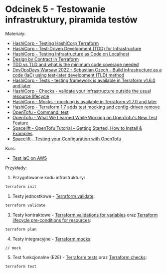 # Odcinek 5 - Testowanie infrastruktury, piramida testów

Materiały:
  * [HashiCorp - Testing HashiCorp Terraform](https://www.hashicorp.com/blog/testing-hashicorp-terraform)
  * [HashiCorp - Test-Driven Development (TDD) for Infrastructure](https://www.hashicorp.com/resources/test-driven-development-tdd-for-infrastructure)
  * [HashiCorp - Testing Infrastructure as Code on Localhost](https://www.hashicorp.com/resources/testing-infrastructure-as-code-on-localhost)
  * [Design by Contract in Terraform](https://betterprogramming.pub/design-by-contracts-in-terraform-63467a749c1a)
  * [TDD vs TLD and what is the minimum code coverage needed](https://medium.com/swlh/tdd-vs-tld-and-what-is-the-minimum-code-coverage-needed-f380181d3400)
  * [DevOpsDays Warsaw 2022 - Sebastian Czech - Build infrastructure as a code (IaC) using test-later development (TLD) method](https://youtu.be/XY5LD2zy0eY?si=5BFggg3qJIpNGRln)
  * [HashiCorp - Tests - testing framework is available in Terraform v1.6.0 and later](https://developer.hashicorp.com/terraform/language/tests)
  * [HashiCorp - Checks - validate your infrastructure outside the usual resource lifecycle](https://developer.hashicorp.com/terraform/language/checks)
  * [HashiCorp - Mocks - mocking is available in Terraform v1.7.0 and later](https://developer.hashicorp.com/terraform/language/tests/mocking)
  * [HashiCorp - Terraform 1.7 adds test mocking and config-driven remove](https://www.hashicorp.com/blog/terraform-1-7-adds-test-mocking-and-config-driven-remove)
  * [OpenTofu - Command: test](https://opentofu.org/docs/cli/commands/test/)
  * [OpenTofu - What We Learned While Working on OpenTofu's New Test Feature](https://opentofu.org/blog/what-we-learned-while-working-on-opentofus-new-test-feature/)
  * [Spacelift - OpenTofu Tutorial – Getting Started, How to Install & Examples](https://spacelift.io/blog/opentofu-tutorial)
  * [Spacelift - Testing your Configuration with OpenTofu](https://www.youtube.com/watch?v=XjCS3vKLpkw&ab_channel=Spacelift)

Kurs:
  * [Test IaC on AWS](https://github.com/sebastianczech/aws-terratest-course)

Przykłady:

1. Przygotowanie kodu infrastruktury:

```bash
terraform init
```

1. Testy jednostkowe - [Terraform validate](https://developer.hashicorp.com/terraform/cli/commands/validate):

```bash
terraform validate
```

3. Testy kontraktowe - [Terraform validations for variables](https://www.terraform.io/language/values/variables) oraz [Terraform lifecycle pre-conditions for resources](https://www.terraform.io/language/expressions/custom-conditions):

```bash
terraform plan
```

4. Testy integracyjne - [Terraform mocks](https://developer.hashicorp.com/terraform/language/tests/mocking):

```bash
// mock
```

5. Test funkcjonalne (E2E) - [Terraform tests](https://developer.hashicorp.com/terraform/language/tests) oraz [Terraform checks](https://developer.hashicorp.com/terraform/language/checks):

```bash
terraform test
```
